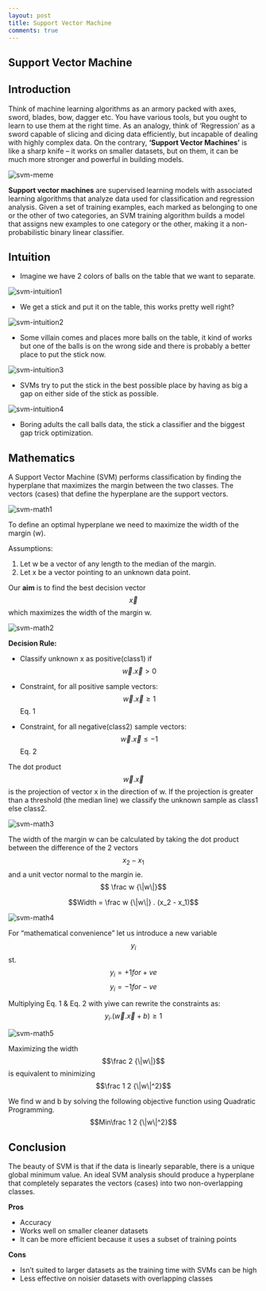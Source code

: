 ```yaml
---
layout: post
title: Support Vector Machine
comments: true
---
```


<script src="https://cdnjs.cloudflare.com/ajax/libs/mathjax/2.7.0/MathJax.js?config=TeX-AMS-MML_HTMLorMML" type="text/javascript"></script>

Support Vector Machine
----------------------

## Introduction

Think of machine learning algorithms as an armory packed with axes, sword, blades, bow, dagger etc. You have various tools, but you ought to learn to use them at the right time. As an analogy, think of ‘Regression’ as a sword capable of slicing and dicing data efficiently, but incapable of dealing with highly complex data. On the contrary, **‘Support Vector Machines’** is like a sharp knife – it works on smaller datasets, but on them, it can be much more stronger and powerful in building models.

![svm-meme](../images/svm-meme.jpeg)

**Support vector machines** are supervised learning models with associated learning algorithms that analyze data used for classification and regression analysis. Given a set of training examples, each marked as belonging to one or the other of two categories, an SVM training algorithm builds a model that assigns new examples to one category or the other, making it a non-probabilistic binary linear classifier.

## Intuition

- Imagine we have 2 colors of balls on the table that we want to separate.


![svm-intuition1](../images/svm-intuition1.jpeg)

- We get a stick and put it on the table, this works pretty well right?

![svm-intuition2](../images/svm-intuition2.jpeg)

- Some villain comes and places more balls on the table, it kind of works but one of the balls is on the wrong side and there is probably a better place to put the stick now.

![svm-intuition3](../images/svm-intuition3.jpeg)    

- SVMs try to put the stick in the best possible place by having as big a gap on either side of the stick as possible.

![svm-intuition4](../images/svm-intuition4.jpeg)

- Boring adults the call balls data, the stick a classifier and the biggest gap trick optimization.

## Mathematics

A Support Vector Machine (SVM) performs classification by finding the hyperplane that maximizes the margin between the two classes. The vectors (cases) that define the hyperplane are the support vectors.

![svm-math1](../images/svm-math1.jpeg)

To define an optimal hyperplane we need to maximize the width of the margin (w).

Assumptions:

1. Let w be a vector of any length  to the median of the margin.
2. Let x be a vector pointing to an unknown data point.

Our **aim** is to find the best decision vector $$\overrightarrow x$$ which maximizes the width of the margin w.

![svm-math2](../images/svm-math2.jpeg)

**Decision Rule:**

- Classify unknown x as positive(class1) if
$$\overrightarrow w.\overrightarrow x > 0$$

- Constraint, for all positive sample vectors:
$$\overrightarrow w.\overrightarrow x \ge 1$$                      Eq. 1

- Constraint, for all negative(class2) sample vectors:
$$\overrightarrow w.\overrightarrow x \le -1$$                      Eq. 2

The dot product $$\overrightarrow w.\overrightarrow x$$ is the projection of vector x in the direction of w. If the projection is greater than a threshold (the median line) we classify the unknown sample as class1 else class2.  


![svm-math3](../images/svm-math3.jpeg)

The width of the  margin w can be calculated by taking the dot product between the difference of the 2 vectors $$x_2 - x_1$$ and a unit vector normal to the margin ie. $$ \frac w {\|w\|}$$ 

$$Width = \frac w {\|w\|} . (x_2 - x_1)$$ 

![svm-math4](../images/svm-math4.jpeg)

For “mathematical convenience” let us introduce a new variable $$y_i$$st.
    $$y_i = +1 for +ve $$
    $$y_i = -1 for -ve $$

Multiplying  Eq. 1 & Eq. 2 with yiwe can rewrite the constraints as:
    $$y_i.(\overrightarrow w.\overrightarrow x +b) \ge 1$$

![svm-math5](../images/svm-math5.jpeg)
  
Maximizing the width   $$\frac 2 {\|w\|}$$        is equivalent to minimizing $$\frac 1 2 {\|w\|^2}$$


We find w and b by solving the following objective function using Quadratic Programming.
$$Min\frac 1 2 {\|w\|^2}$$


## Conclusion

The beauty of SVM is that if the data is linearly separable, there is a unique global minimum value. An ideal SVM analysis should produce a hyperplane that completely separates the vectors (cases) into two non-overlapping classes. 
 
**Pros**

 - Accuracy 
 - Works well on smaller cleaner datasets 
 - It can be more efficient because it uses a subset of training points

**Cons**

 - Isn’t suited to larger datasets as the training time with SVMs can be high
 - Less effective on noisier datasets with overlapping classes


